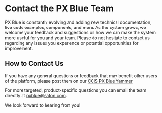 # Contact the PX Blue Team

PX Blue is constantly evolving and adding new technical documentation, live code examples, components, and more. As the system grows, we welcome your feedback and suggestions on how we can make the system more useful for you and your team. Please do not hesitate to contact us regarding any issues you experience or potential opportunities for improvement.

## How to Contact Us

If you have any general questions or feedback that may benefit other users of the platform, please post them on our [CCIS PX Blue Yammer](https://www.yammer.com/eaton.com/#/threads/inGroup?type=in_group&feedId=13986505&view=all) 

For more targeted, product-specific questions you can email the team directly at <a href="mailto:pxblue@eaton.com">pxblue@eaton.com</a>.

We look forward to hearing from you!
